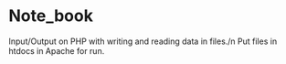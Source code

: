 # Note_book
Input/Output on PHP with writing and reading data in files./n
Put files in htdocs in Apache for run.
